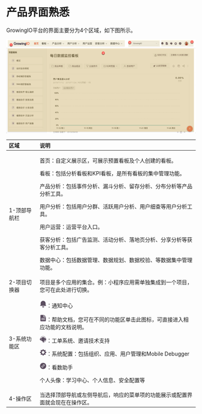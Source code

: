 # 产品界面熟悉

GrowingIO平台的界面主要分为4个区域，如下图所示。

![](../.gitbook/assets/image%20%28205%29.png)

<table>
  <thead>
    <tr>
      <th style="text-align:left">&#x533A;&#x57DF;</th>
      <th style="text-align:left">&#x8BF4;&#x660E;</th>
    </tr>
  </thead>
  <tbody>
    <tr>
      <td style="text-align:left">1-&#x9876;&#x90E8;&#x5BFC;&#x822A;&#x680F;</td>
      <td style="text-align:left">
        <p>&#x9996;&#x9875;&#xFF1A;&#x81EA;&#x5B9A;&#x4E49;&#x5C55;&#x793A;&#x533A;&#xFF0C;&#x53EF;&#x5C55;&#x793A;&#x9884;&#x7F6E;&#x770B;&#x677F;&#x53CA;&#x4E2A;&#x4EBA;&#x521B;&#x5EFA;&#x7684;&#x770B;&#x677F;&#x3002;</p>
        <p>&#x770B;&#x677F;&#xFF1A;&#x5305;&#x62EC;&#x5206;&#x6790;&#x770B;&#x677F;&#x548C;KPI&#x770B;&#x677F;&#xFF0C;&#x662F;&#x6240;&#x6709;&#x770B;&#x677F;&#x7684;&#x96C6;&#x4E2D;&#x7BA1;&#x7406;&#x529F;&#x80FD;&#x3002;</p>
        <p>&#x4EA7;&#x54C1;&#x5206;&#x6790;&#xFF1A;&#x5305;&#x62EC;&#x4E8B;&#x4EF6;&#x5206;&#x6790;&#x3001;&#x6F0F;&#x6597;&#x5206;&#x6790;&#x3001;&#x7559;&#x5B58;&#x5206;&#x6790;&#x3001;&#x5206;&#x5E03;&#x5206;&#x6790;&#x7B49;&#x4EA7;&#x54C1;&#x5206;&#x6790;&#x5DE5;&#x5177;&#x3002;</p>
        <p>&#x7528;&#x6237;&#x5206;&#x6790;&#xFF1A;&#x5305;&#x62EC;&#x7528;&#x6237;&#x5206;&#x7FA4;&#x3001;&#x6D3B;&#x8DC3;&#x7528;&#x6237;&#x5206;&#x6790;&#x3001;&#x7528;&#x6237;&#x7EC6;&#x67E5;&#x7B49;&#x7528;&#x6237;&#x5206;&#x6790;&#x5DE5;&#x5177;&#x3002;</p>
        <p>&#x7528;&#x6237;&#x8FD0;&#x8425;&#xFF1A;&#x8FD0;&#x8425;&#x5E73;&#x53F0;&#x5165;&#x53E3;&#x3002;</p>
        <p>&#x83B7;&#x5BA2;&#x5206;&#x6790;&#xFF1A;&#x5305;&#x62EC;&#x5E7F;&#x544A;&#x76D1;&#x6D4B;&#x3001;&#x6D3B;&#x52A8;&#x5206;&#x6790;&#x3001;&#x843D;&#x5730;&#x9875;&#x5206;&#x6790;&#x3001;&#x5206;&#x4EAB;&#x5206;&#x6790;&#x7B49;&#x83B7;&#x5BA2;&#x5206;&#x6790;&#x5DE5;&#x5177;&#x3002;</p>
        <p>&#x6570;&#x636E;&#x4E2D;&#x5FC3;&#xFF1A;&#x5305;&#x62EC;&#x6570;&#x636E;&#x7BA1;&#x7406;&#x3001;&#x6570;&#x636E;&#x89C4;&#x5212;&#x3001;&#x6570;&#x636E;&#x6821;&#x9A8C;&#x3001;&#x7B49;&#x6570;&#x636E;&#x96C6;&#x4E2D;&#x7BA1;&#x7406;&#x529F;&#x80FD;&#x3002;</p>
      </td>
    </tr>
    <tr>
      <td style="text-align:left">2-&#x9879;&#x76EE;&#x5207;&#x6362;&#x5668;</td>
      <td style="text-align:left">&#x9879;&#x76EE;&#x662F;&#x591A;&#x4E2A;&#x5E94;&#x7528;&#x7684;&#x96C6;&#x5408;&#x3002;&#x4F8B;&#xFF1A;&#x5C0F;&#x7A0B;&#x5E8F;&#x5E94;&#x7528;&#x9700;&#x5355;&#x72EC;&#x96C6;&#x6210;&#x5230;&#x4E00;&#x4E2A;&#x9879;&#x76EE;&#xFF0C;&#x60A8;&#x53EF;&#x5728;&#x6B64;&#x5904;&#x8FDB;&#x884C;&#x5207;&#x6362;&#x3002;</td>
    </tr>
    <tr>
      <td style="text-align:left">3-&#x7CFB;&#x7EDF;&#x529F;&#x80FD;&#x533A;</td>
      <td style="text-align:left">
        <p>
          <img src="../.gitbook/assets/tong-zhi (1).png" alt/>&#xFF1A;&#x901A;&#x77E5;&#x4E2D;&#x5FC3;</p>
        <p>
          <img src="../.gitbook/assets/bang-zhu-wen-dang.png" alt/>&#xFF1A;&#x5E2E;&#x52A9;&#x6587;&#x6863;&#xFF0C;&#x60A8;&#x53EF;&#x5728;&#x4E0D;&#x540C;&#x7684;&#x529F;&#x80FD;&#x533A;&#x5355;&#x51FB;&#x6B64;&#x56FE;&#x6807;&#xFF0C;&#x53EF;&#x76F4;&#x63A5;&#x8FDB;&#x5165;&#x76F8;&#x5E94;&#x529F;&#x80FD;&#x7684;&#x6587;&#x6863;&#x8BF4;&#x660E;&#x3002;</p>
        <p>
          <img src="../.gitbook/assets/ke-fu (1).png" alt/>&#xFF1A;&#x5DE5;&#x5355;&#x7CFB;&#x7EDF;&#x3001;&#x9080;&#x8BF7;&#x6280;&#x672F;&#x652F;&#x6301;</p>
        <p>
          <img src="../.gitbook/assets/she-zhi.png" alt/>&#xFF1A;&#x7CFB;&#x7EDF;&#x914D;&#x7F6E;&#xFF1A;&#x5305;&#x62EC;&#x7EC4;&#x7EC7;&#x3001;&#x5E94;&#x7528;&#x3001;&#x7528;&#x6237;&#x7BA1;&#x7406;&#x548C;Mobile
          Debugger</p>
        <p>
          <img src="../.gitbook/assets/kan-shu-zhu-shou (1).png" alt/>&#xFF1A;&#x770B;&#x6570;&#x52A9;&#x624B;</p>
        <p>&#x4E2A;&#x4EBA;&#x5934;&#x50CF;&#xFF1A;&#x5B66;&#x4E60;&#x4E2D;&#x5FC3;&#x3001;&#x4E2A;&#x4EBA;&#x4FE1;&#x606F;&#x3001;&#x5B89;&#x5168;&#x914D;&#x7F6E;&#x7B49;</p>
      </td>
    </tr>
    <tr>
      <td style="text-align:left">4-&#x64CD;&#x4F5C;&#x533A;</td>
      <td style="text-align:left">&#x5F53;&#x9009;&#x62E9;&#x9876;&#x90E8;&#x5BFC;&#x822A;&#x6216;&#x5DE6;&#x4FA7;&#x5BFC;&#x822A;&#x540E;&#xFF0C;&#x54CD;&#x5E94;&#x7684;&#x83DC;&#x5355;&#x9879;&#x7684;&#x529F;&#x80FD;&#x5C55;&#x793A;&#x6216;&#x914D;&#x7F6E;&#x754C;&#x9762;&#x5C31;&#x4F1A;&#x73B0;&#x5728;&#x5728;&#x64CD;&#x4F5C;&#x533A;&#x3002;</td>
    </tr>
  </tbody>
</table>





